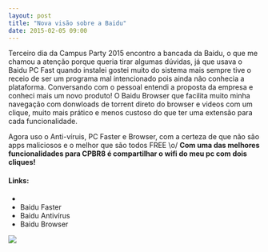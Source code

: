 ```yaml
---
layout: post
title: "Nova visão sobre a Baidu"
date: 2015-02-05 09:00
---
```

<p class="txt-post">
    Terceiro dia da Campus Party 2015 encontro a bancada da Baidu, o que me chamou a atenção porque queria tirar algumas dúvidas, já que usava o Baidu PC Fast quando instalei gostei muito do sistema mais sempre tive o receio de ser um programa mal intencionado pois ainda não conhecia a plataforma. Conversando com o pessoal entendi a proposta da empresa e conheci mais um novo produto! O Baidu Browser que facilita muito minha navegação com donwloads de torrent direto do browser e videos com um clique, muito mais prático e menos custoso do que ter uma extensão para cada funcionalidade.
</p>
<p class="txt-post">
     Agora uso o Anti-víruis, PC Faster e Browser, com a certeza de que não são apps maliciosos e o melhor que são todos FREE \o/
     <strong >Com uma das melhores funcionalidades para CPBR8 é compartilhar o wifi do meu pc com dois cliques!</strong>
</p>
<p>
    <p class="txt-post">
    <h4><b>Links:</b></h4>
    <ul>
        <li>
            <a></a>
        </li>
        <li><a href="http://www.pcfaster.com/pt/"></a>Baidu Faster</li>
        <li><a href="http://antivirus.baidu.com/pt/"></a> Baidu Antivírus</li>
        <li><a href="http://br.browser.baidu.com/"></a>Baidu Browser</li>
    </ul>
</p>
<img src="http://www.androidguys.com/wp-content/uploads/2014/09/baidu.png">